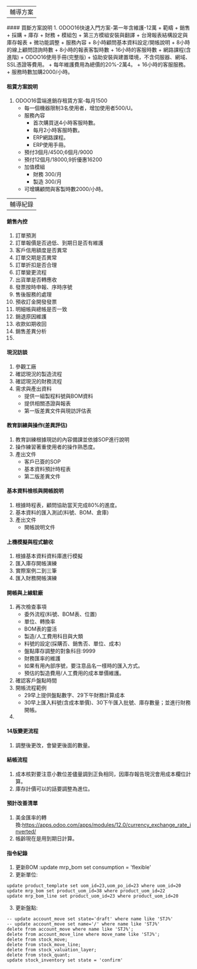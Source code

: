 <table>
    <tr>
        <td>輔導方案</td>
    </tr>
</table>
#### 買斷方案說明
1. ODOO16快速入門方案-第一年含維護-12萬
   + 範疇
     + 銷售
     + 採購
     + 庫存
     + 財務
   + 模組包
     + 第三方模組安裝與翻譯
     + 台灣報表結構設定與庫存報表
     + 微功能調整
   + 服務內容
     + 8小時顧問基本資料設定/開帳說明
     + 8小時的線上顧問諮詢時數
     + 8小時的報表客製時數
     + 16小時的客服時數
     + 網路課程(含進階)
     + ODOO16使用手冊(完整版)
   + 協助安裝與建置環境，不含伺服器、網域、SSL憑證等費用。
   + 每年維護費用為總價的20%-2萬4。
     + 16小時的客服服務。
   + 服務時數加購2000/小時。

#### 租賃方案說明
1. ODOO16雲端進銷存租賃方案-每月1500
   + 每一個機器限制3名使用者，增加使用者500/U。
   + 服務內容
     + 首次購買送4小時客服時數。
     + 每月2小時客服時數。
     + ERP網路課程。
     + ERP使用手冊。
   + 預付3個月/4500;6個月/9000
   + 預付12個月/18000,9折優惠16200
   + 加值模組
     + 財務 300/月
     + 製造 300/月
   + 可增購顧問與客製時數2000/小時。


<table>
    <tr>
        <td>輔導紀錄</td>
    </tr>
</table>

#### 銷售內控
1. 訂單預測
2. 訂單報價是否過低、到期日是否有維護
3. 客戶信用額度是否異常
4. 訂單交期是否異常
5. 訂單折扣是否合理
6. 訂單變更流程
7. 出貨單是否轉應收
8. 發票按時申報、序時序號
9. 售後服務的處理
10. 預收訂金開發發票
11. 明細帳與總帳是否一致
12. 銷退原因維護
13. 收款如期收回
14. 銷售差異分析
15. 

#### 現況訪談
1. 參觀工廠
2. 確認現況的製造流程
3. 確認現況的財務流程
4. 需求與產出資料
   +  提供一組製程料號與BOM資料
   +  提供相關憑證與報表
   +  第一版差異文件與現訪評估表

#### 教育訓練與操作(差異評估)
1. 教育訓練根據現訪的內容備課並依據SOP進行說明
2. 操作練習著重使用者的操作熟悉度。
3. 產出文件
   +  客戶已簽的SOP
   +  基本資料預計時程表
   +  第二版差異文件

#### 基本資料檢核與開帳說明
1. 根據時程表，顧問協助當天完成80%的進度。
2. 基本資料的匯入測試(料號、BOM、倉庫)
3. 產出文件
   +  開帳說明文件

#### 上機模擬與程式驗收
1. 根據基本資料資料庫進行模擬
2. 匯入庫存開帳演練
3. 實際案例二到三筆
4. 匯入財務開帳演練

#### 開帳與上線駐廠
1. 再次檢查事項
   +  委外流程(料號、BOM表、位置)
   +  單位、轉換率
   +  BOM表的靈活
   +  製造/人工費用科目與大類
   +  料號的設定(採購否、銷售否、單位、成本)
   +  盤點庫存調整的對象科目:9999
   +  財務匯率的維護
   +  如果有用內部序號，要注意品名一樣時的匯入方式。
   +  預估的製造費用/人工費用的成本單價維護。
4. 確認客戶盤點時間
5. 開帳流程範例
   +  29早上提供盤點數字、29下午財務計算成本
   +  30早上匯入料號(含成本單價)、30下午匯入批號、庫存數量；並進行財務開帳。
6. 

#### 14版變更流程
1. 調整後更改，會變更後面的數量。

#### 結帳流程
1. 成本核對要注意小數位差儘量調到正負相同，因庫存報告現況會用成本欄位計算。
2. 庫存計價可以的話要調整為進位。


#### 預計改善清單
1. 美金匯率的轉換:https://apps.odoo.com/apps/modules/12.0/currency_exchange_rate_inverted/
2. 帳齡現在是用到期日計算。

#### 指令紀錄
1. 更新BOM :update mrp_bom set consumption = 'flexible'
2. 更新單位:
  >  
    update product_template set uom_id=23,uom_po_id=23 where uom_id=20
    update mrp_bom set product_uom_id=38 where product_uom_id=22
    update mrp_bom_line set product_uom_id=23 where product_uom_id=20
3. 更新盤點:
  >  
    -- update account_move set state='draft' where name like 'STJ%'
    -- update account_move set name='/' where name like 'STJ%'
    delete from account_move where name like 'STJ%';
    delete from account_move_line where move_name like 'STJ%';
    delete from stock_move;
    delete from stock_move_line;
    delete from stock_valuation_layer;
    delete from stock_quant;
    update stock_inventory set state = 'confirm'

